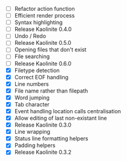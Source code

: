 - [ ] Refactor action function
- [ ] Efficient render process
- [ ] Syntax highlighting
- [ ] Release Kaolinite 0.4.0
- [ ] Undo / Redo
- [ ] Release Kaolinite 0.5.0
- [ ] Opening files that don't exist
- [ ] File searching
- [ ] Release Kaolinite 0.6.0
- [X] Filetype detection
- [X] Correct EOF handling
- [X] Line numbers
- [X] File name rather than filepath
- [X] Word jumping
- [X] Tab character
- [X] Event handling location calls centralisation
- [X] Allow editing of last non-existant line
- [X] Release Kaolinite 0.3.0
- [X] Line wrapping
- [X] Status line formatting helpers
- [X] Padding helpers
- [X] Release Kaolinite 0.3.2
